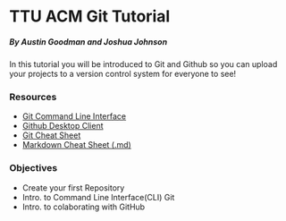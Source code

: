 # **TTU ACM Git Tutorial**
##### *By Austin Goodman and Joshua Johnson*
In this tutorial you will be introduced to Git and Github so you can upload your projects to a version control system for everyone to see!

### Resources
* [Git Command Line Interface](https://git-scm.com/)
* [Github Desktop Client](https://desktop.github.com/)
* [Git Cheat Sheet](https://services.github.com/on-demand/downloads/github-git-cheat-sheet.pdf)
* [Markdown Cheat Sheet (.md)](https://guides.github.com/pdfs/markdown-cheatsheet-online.pdf)
 
### Objectives
* Create your first Repository
* Intro. to Command Line Interface(CLI) Git
* Intro. to colaborating with GitHub
